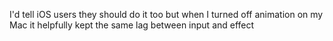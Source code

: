 I'd tell iOS users they should do it too but when I turned off animation on my Mac it helpfully kept the same lag between input and effect


